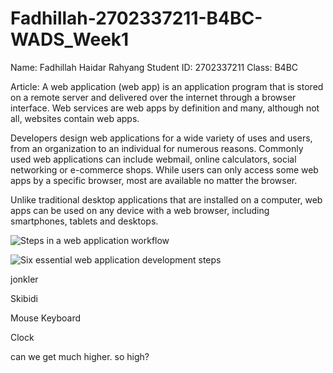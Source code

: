 # Fadhillah-2702337211-B4BC-WADS_Week1
Name: Fadhillah Haidar Rahyang
Student ID: 2702337211
Class: B4BC

Article:
A web application (web app) is an application program that is stored on a remote server and delivered over the internet through a browser interface. Web services are web apps by definition and many, although not all, websites contain web apps.

Developers design web applications for a wide variety of uses and users, from an organization to an individual for numerous reasons. Commonly used web applications can include webmail, online calculators, social networking or e-commerce shops. While users can only access some web apps by a specific browser, most are available no matter the browser.

Unlike traditional desktop applications that are installed on a computer, web apps can be used on any device with a web browser, including smartphones, tablets and desktops.

![Steps in a web application workflow](https://www.techtarget.com/rms/onlineimages/steps_in_a_web_application_workflow-f.png)

![Six essential web application development steps](https://www.techtarget.com/rms/onlineimages/six_essential_web_application_development_steps-h.png)

jonkler













Skibidi
















Mouse
Keyboard


Clock

can we get much higher. so high?